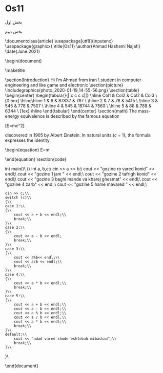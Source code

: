 # Os11
بخش اول


بخش دوم

\documentclass{article}
\usepackage[utf8]{inputenc}
\usepackage{graphicx}
\title{Os11}
\author{Ahmad Hashemi Najafi}
\date{June 2021}

\begin{document}

\maketitle

\section{Introduction}
Hi i'm Ahmad from iran \\
student in computer engineering 
and like game and electronic
\section{picture}
\includegraphics{photo_2020-01-19_14-55-56.png}
\section{table}
\begin{center}
 \begin{tabular}{||c c c c||} 
 \hline
 Col1 & Col2 & Col2 & Col3 \\ [0.5ex] 
 \hline\hline
 1 & 6 & 87837 & 787 \\ 
 \hline
 2 & 7 & 78 & 5415 \\
 \hline
 3 & 545 & 778 & 7507 \\
 \hline
 4 & 545 & 18744 & 7560 \\
 \hline
 5 & 88 & 788 & 6344 \\ [1ex] 
 \hline
\end{tabular}
\end{center}
\section{math}
The mass-energy equivalence is described by the famous equation

\[E=mc^2\]

discovered in 1905 by Albert Einstein. 
In natural units ($c$ = 1), the formula expresses the identity

\begin{equation}
E=m

\end{equation}
\section{code}


int main()\\
{\\
	int a, b,c;\\
	cin >> a >> b;\\
	cout << "gozine ro vared konid" << endl;\\
	cout << "gozine 1 jam " << endl;\\
	cout << "gozine 2 tafrigh konid" << endl;\\
	cout << "gozine 3 baghi mande va kharej ghesmat" << endl;\\
	cout << "gozine 4  zarb" << endl;\\
	cout << "gozine 5 hame mavared  " << endl;\\

	cin >> c;\\
	switch (c)\\
	{\\
	case 1:\\
	{\\
		cout << a + b << endl;\\
		break;\\
	}\\
	case 2:\\
	{\\
		cout << a - b << endl;
		break;\\
	}\\
	case 3:\\
	{\\
		cout << a%b<< endl;\\
		cout << a/b << endl;\\
		break;\\
	}\\
	case 4:\\
	{\\
		cout << a * b << endl;\\
		break;\\
	}\\
	case 5:\\
	{\\
		cout << a + b << endl;\\
		cout << a - b << endl;\\
		cout << a % b << endl;\\
		cout << a / b << endl;\\
		cout << a * b << endl;\\
		break;\\
	}\\
	default:\\
		cout << "adad vared shode eshtebah mibashad";\\
		break;\\
	}\\
}\\
	

\end{document}
